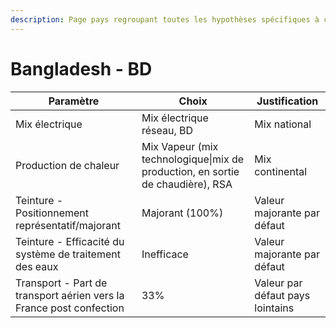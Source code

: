 ```yaml
---
description: Page pays regroupant toutes les hypothèses spécifiques à ce pays
---
```


# Bangladesh - BD

| Paramètre                                                           | Choix                                                                          | Justification                    |
| ------------------------------------------------------------------- | ------------------------------------------------------------------------------ | -------------------------------- |
| Mix électrique                                                      | Mix électrique réseau, BD                                                      | Mix national                     |
| Production de chaleur                                               | Mix Vapeur (mix technologique\|mix de production, en sortie de chaudière), RSA | Mix continental                  |
| Teinture - Positionnement représentatif/majorant                    | Majorant (100%)                                                                | Valeur majorante par défaut      |
| Teinture - Efficacité du système de traitement des eaux             | Inefficace                                                                     | Valeur majorante par défaut      |
| Transport - Part de transport aérien vers la France post confection | 33%                                                                            | Valeur par défaut pays lointains |
